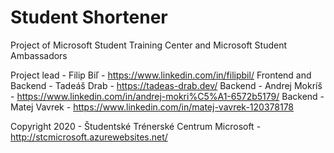 # Student Shortener

Project of Microsoft Student Training Center and Microsoft Student Ambassadors

Project lead - Filip Biľ - https://www.linkedin.com/in/filipbil/
Frontend and Backend - Tadeáš Drab - https://tadeas-drab.dev/
Backend - Andrej Mokríš - https://www.linkedin.com/in/andrej-mokri%C5%A1-6572b5179/
Backend - Matej Vavrek - https://www.linkedin.com/in/matej-vavrek-120378178

Copyright 2020 - Študentské Trénerské Centrum Microsoft - http://stcmicrosoft.azurewebsites.net/